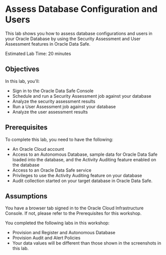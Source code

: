 # Assess Database Configuration and Users

This lab shows you how to assess database configurations and users in your Oracle Database by using the Security Assessment and User Assessment features in Oracle Data Safe.

Estimated Lab Time: 20 minutes

## Objectives

In this lab, you'll:

- Sign in to the Oracle Data Safe Console
- Schedule and run a Security Assessment job against your database
- Analyze the security assessment results
- Run a User Assessment job against your database
- Analyze the user assessment results

## Prerequisites

To complete this lab, you need to have the following:

- An Oracle Cloud account
- Access to an Autonomous Database, sample data for Oracle Data Safe loaded into the database, and the Activity Auditing feature enabled on the database
- Access to an Oracle Data Safe service
- Privileges to use the Activity Auditing feature on your database
- Audit collection started on your target database in Oracle Data Safe.

## Assumptions

You have a browser tab signed in to the Oracle Cloud Infrastructure Console. If not, please refer to the Prerequisites for this workshop.

You completed the following labs in this workshop:

- Provision and Register and Autonomous Database
- Provision Audit and Alert Policies
- Your data values will be different than those shown in the screenshots in this lab.
